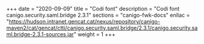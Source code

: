 +++
date        = "2020-09-09"
title       = "Codi font"
description = "Codi font canigo.security.saml.bridge 2.3.1"
sections    = "canigo-fwk-docs"
enllac		= "https://hudson.intranet.gencat.cat/nexus/repository/canigo-maven2/cat/gencat/ctti/canigo.security.saml.bridge/2.3.1/canigo.security.saml.bridge-2.3.1-sources.jar"
weight		= 1
+++
